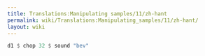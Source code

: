 ```yaml
---
title: Translations:Manipulating samples/11/zh-hant
permalink: wiki/Translations:Manipulating_samples/11/zh-hant/
layout: wiki
---
```


``` Haskell
d1 $ chop 32 $ sound "bev"
```
